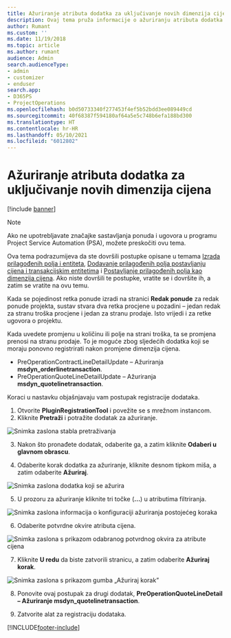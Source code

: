 ```yaml
---
title: Ažuriranje atributa dodatka za uključivanje novih dimenzija cijena
description: Ovaj tema pruža informacije o ažuriranju atributa dodatka za dimenzije cijena.
author: Rumant
ms.custom: ''
ms.date: 11/19/2018
ms.topic: article
ms.author: rumant
audience: Admin
search.audienceType:
- admin
- customizer
- enduser
search.app:
- D365PS
- ProjectOperations
ms.openlocfilehash: b0d50733340f277453f4ef5b52bdd3ee089449cd
ms.sourcegitcommit: 40f68387f594180af64a5e5c748b6efa188bd300
ms.translationtype: HT
ms.contentlocale: hr-HR
ms.lasthandoff: 05/10/2021
ms.locfileid: "6012802"
---
```

# <a name="update-plug-in-attributes-to-include-new-pricing-dimensions"></a>Ažuriranje atributa dodatka za uključivanje novih dimenzija cijena

[!include [banner](../includes/psa-now-project-operations.md)]

> [!NOTE]
> Ako ne upotrebljavate značajke sastavljanja ponuda i ugovora u programu Project Service Automation (PSA), možete preskočiti ovu tema.

Ova tema podrazumijeva da ste dovršili postupke opisane u temama [Izrada prilagođenih polja i entiteta](create-custom-fields-entities.md), [Dodavanje prilagođenih polja postavljanju cijena i transakcijskim entitetima](field-references.md) i [Postavljanje prilagođenih polja kao dimenzija cijena](set-up-pricing-dimensions.md). Ako niste dovršili te postupke, vratite se i dovršite ih, a zatim se vratite na ovu temu.

Kada se pojedinost retka ponude izradi na stranici **Redak ponude** za redak ponude projekta, sustav stvara dva retka procjene u pozadini – jedan redak za stranu troška procjene i jedan za stranu prodaje. Isto vrijedi i za retke ugovora o projektu.

Kada uvedete promjenu u količinu ili polje na strani troška, ta se promjena prenosi na stranu prodaje. To je moguće zbog sljedećih dodatka koji se moraju ponovno registrirati nakon promjene dimenzija cijena.

- PreOperationContractLineDetailUpdate – Ažuriranja **msdyn_orderlinetransaction**.
- PreOperationQuoteLineDetailUpdate – Ažuriranja **msdyn_quotelinetransaction**.

Koraci u nastavku objašnjavaju vam postupak registracije dodataka.

1. Otvorite **PluginRegistrationTool** i povežite se s mrežnom instancom.
2. Kliknite **Pretraži** i potražite dodatak za ažuriranje.

 ![Snimka zaslona stabla pretraživanja](media/PRT-1.png)

3. Nakon što pronađete dodatak, odaberite ga, a zatim kliknite **Odaberi u glavnom obrascu**.

4. Odaberite korak dodatka za ažuriranje, kliknite desnom tipkom miša, a zatim odaberite **Ažuriraj**.

 ![Snimka zaslona dodatka koji se ažurira](media/PRT-2.png)
 
5. U prozoru za ažuriranje kliknite tri točke (**...**) u atributima filtriranja.

 ![Snimka zaslona informacija o konfiguraciji ažuriranja postojećeg koraka](media/PRT-3.png)
 
6. Odaberite potvrdne okvire atributa cijena.

 ![Snimka zaslona s prikazom odabranog potvrdnog okvira za atribute cijena](media/PRT-4.png)

7. Kliknite **U redu** da biste zatvorili stranicu, a zatim odaberite **Ažuriraj korak**.

 ![Snimka zaslona s prikazom gumba „Ažuriraj korak”](media/PRT-5.png)
 
8. Ponovite ovaj postupak za drugi dodatak, **PreOperationQuoteLineDetail – Ažuriranje msdyn_quotelinetransaction**.

9. Zatvorite alat za registraciju dodataka.



[!INCLUDE[footer-include](../includes/footer-banner.md)]